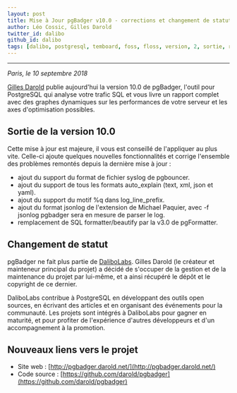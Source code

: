 ```yaml
---
layout: post
title: Mise à Jour pgBadger v10.0 - corrections et changement de statut
author: Léo Cossic, Gilles Darold
twitter_id: dalibo
github_id: dalibo
tags: [dalibo, postgresql, temboard, foss, floss, version, 2, sortie, release, 2018]
---
```


---

*Paris, le 10 septembre 2018*

[Gilles Darold](http://www.darold.net/) publie aujourd'hui la version 10.0 de pgBadger, l'outil pour PostgreSQL qui analyse votre trafic SQL et vous livre un rapport complet avec des graphes dynamiques sur les performances de votre serveur et les axes d'optimisation possibles.

<!--MORE-->

## Sortie de la version 10.0
Cette mise à jour est majeure, il vous est conseillé de l'appliquer au plus vite. Celle-ci ajoute quelques nouvelles fonctionnalités et corrige l'ensemble des problèmes remontés depuis la dernière mise à jour :

  * ajout du support du format de fichier syslog de pgbouncer.
  * ajout du support de tous les formats auto_explain (text, xml, json et yaml).
  * ajout du support du motif %q dans log_line_prefix.
  * ajout du format jsonlog de l'extension de Michael Paquier, avec -f jsonlog pgbadger sera en mesure de parser le log.
  * remplacement de SQL formatter/beautify par la v3.0 de pgFormatter.

## Changement de statut
pgBadger ne fait plus partie de [DaliboLabs](https://github.com/dalibo). Gilles Darold (le créateur et mainteneur principal du projet) a décidé de s'occuper de la gestion et de la maintenance du projet par lui-même, et a ainsi récupéré le dépôt et le copyright de ce dernier.

DaliboLabs contribue à PostgreSQL en développant des outils open sources, en écrivant des articles et en organisant des événements pour la communauté. Les projets sont intégrés à DaliboLabs pour gagner en maturité, et pour profiter de l'expérience d'autres développeurs et d'un accompagnement à la promotion.

## Nouveaux liens vers le projet

 * Site web : [http://pgbadger.darold.net/](http://pgbadger.darold.net/)
 * Code source : [https://github.com/darold/pgbadger](https://github.com/darold/pgbadger)
